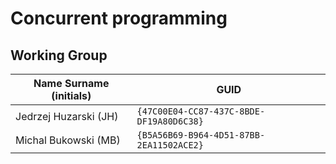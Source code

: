 # Concurrent programming

## Working Group

| Name Surname (initials) | GUID                                     |
| ----------------------- | ---------------------------------------- |
| Jedrzej Huzarski (JH)   | `{47C00E04-CC87-437C-8BDE-DF19A80D6C38}` |
| Michal Bukowski (MB)    | `{B5A56B69-B964-4D51-87BB-2EA11502ACE2}` |